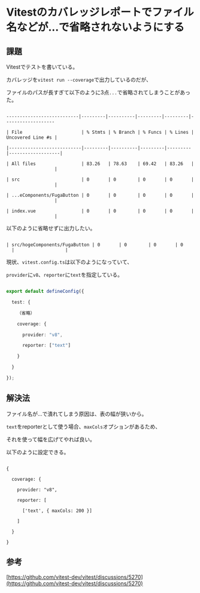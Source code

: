 # Vitestのカバレッジレポートでファイル名などが...で省略されないようにする

## 課題

Vitestでテストを書いている。

カバレッジを`vitest run --coverage`で出力しているのだが、

ファイルのパスが長すぎて以下のように3点`...`で省略されてしまうことがあった。

  

```

---------------------------|---------|----------|---------|---------|-------------------

| File                      | % Stmts | % Branch | % Funcs | % Lines | Uncovered Line #s |

|---------------------------|---------|----------|---------|---------|-------------------|

| All files                 | 83.26   | 78.63    | 69.42   | 83.26   |                   |

| src                       | 0       | 0        | 0       | 0       |                   |

| ...eComponents/FugaButton | 0       | 0        | 0       | 0       |                   |

| index.vue                 | 0       | 0        | 0       | 0       |                   |

```

  

以下のように省略せずに出力したい。

```

| src/hogeComponents/FugaButton | 0       | 0        | 0       | 0       |                   |

```

  

現状、`vitest.config.ts`は以下のようになっていて、

`provider`に`v8`、`reporter`に`text`を指定している。

```ts

export default defineConfig({

  test: {

    （省略）

    coverage: {

      provider: "v8",

      reporter: ["text"]

    }

  }

});

```

  

## 解決法

ファイル名が...で潰れてしまう原因は、表の幅が狭いから。

`text`をreporterとして使う場合、`maxCols`オプションがあるため、

それを使って幅を広げてやれば良い。

  

以下のように設定できる。

```

{

  coverage: {

    provider: "v8",

    reporter: [

      ['text', { maxCols: 200 }]

    ]

  }

}

```

  

## 参考

[https://github.com/vitest-dev/vitest/discussions/5270](https://github.com/vitest-dev/vitest/discussions/5270)
